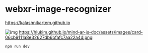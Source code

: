 # webxr-image-recognizer

https://kalashnikartem.github.io

![img](https://hiukim.github.io/mind-ar-js-doc/assets/images/card-06cb9111a8e32627db6bfafc7aa22a4d.png)
https://hiukim.github.io/mind-ar-js-doc/assets/images/card-06cb9111a8e32627db6bfafc7aa22a4d.png

```
npm run dev
```
